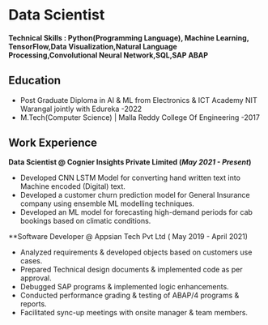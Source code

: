 # Data Scientist
#### Technical Skills : Python(Programming Language), Machine Learning, TensorFlow,Data Visualization,Natural Language Processing,Convolutional Neural Network,SQL,SAP ABAP

## Education
- Post Graduate Diploma in AI & ML from Electronics & ICT Academy NIT Warangal jointly with Edureka -2022
- M.Tech(Computer Science) | Malla Reddy College Of Engineering -2017
  
## Work Experience
**Data Scientist @ Cognier Insights Private Limited (_May 2021 - Present_)**
- Developed CNN LSTM Model for converting hand written text into Machine encoded (Digital) text.
- Developed a customer churn prediction model for General Insurance company using ensemble ML modelling techniques.
- Developed an ML model for forecasting high-demand periods for cab bookings based on climatic conditions.

 **Software Developer @ Appsian Tech Pvt Ltd ( May 2019 - April 2021) 
- Analyzed requirements & developed objects based on customers use cases.
- Prepared Technical design documents & implemented code as per approval.
- Debugged SAP programs & implemented logic enhancements.
- Conducted performance grading & testing of ABAP/4 programs & reports.
- Facilitated sync-up meetings with onsite manager & team members.

